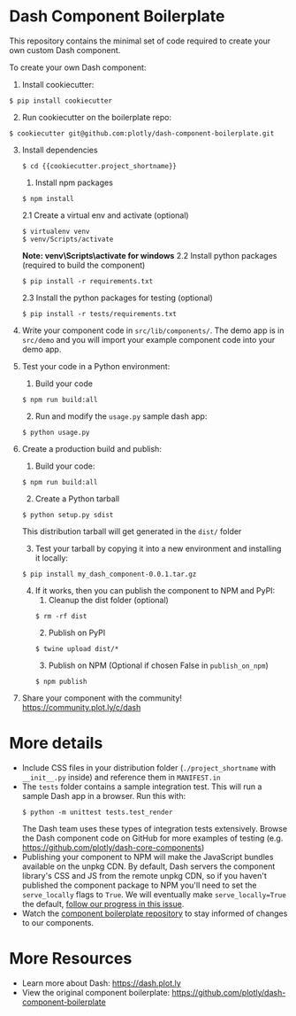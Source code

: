 # Dash Component Boilerplate

This repository contains the minimal set of code required to create your own custom Dash component.

To create your own Dash component:

1. Install cookiecutter:
```
$ pip install cookiecutter
```
2. Run cookiecutter on the boilerplate repo:
```
$ cookiecutter git@github.com:plotly/dash-component-boilerplate.git
```
3. Install dependencies
    ```
    $ cd {{cookiecutter.project_shortname}}
    ```
    1. Install npm packages
    ```
    $ npm install
    ```
    2.1 Create a virtual env and activate (optional)
    ```
    $ virtualenv venv
    $ venv/Scripts/activate
    ```
    __Note: venv\Scripts\activate for windows__
    2.2 Install python packages (required to build the component)
    ```
    $ pip install -r requirements.txt
    ```
    2.3 Install the python packages for testing (optional)
    ```
    $ pip install -r tests/requirements.txt
    ```
4. Write your component code in `src/lib/components/`. The demo app is in `src/demo` and you will import your example component code into your demo app.
5. Test your code in a Python environment:
    1. Build your code
    ```
    $ npm run build:all
    ```
    2. Run and modify the `usage.py` sample dash app:
    ```
    $ python usage.py
    ```
6. Create a production build and publish:
    1. Build your code:
    ```
    $ npm run build:all
    ```
    2. Create a Python tarball
    ```
    $ python setup.py sdist
    ```
    This distribution tarball will get generated in the `dist/` folder

    3. Test your tarball by copying it into a new environment and installing it locally:
    ```
    $ pip install my_dash_component-0.0.1.tar.gz
    ```

    4. If it works, then you can publish the component to NPM and PyPI:
        1. Cleanup the dist folder (optional)
        ```
        $ rm -rf dist
        ```
        2. Publish on PyPI
        ```
        $ twine upload dist/*
        ```
        3. Publish on NPM (Optional if chosen False in `publish_on_npm`)
        ```
        $ npm publish
        ```
7. Share your component with the community! https://community.plot.ly/c/dash

# More details
- Include CSS files in your distribution folder (`./project_shortname` with `__init__.py` inside) and reference them in `MANIFEST.in`
- The `tests` folder contains a sample integration test. This will run a sample Dash app in a browser. Run this with:
    ```
    $ python -m unittest tests.test_render
    ```
    The Dash team uses these types of integration tests extensively. Browse the Dash component code on GitHub for more examples of testing (e.g. https://github.com/plotly/dash-core-components)
- Publishing your component to NPM will make the JavaScript bundles available on the unpkg CDN. By default, Dash servers the component library's CSS and JS from the remote unpkg CDN, so if you haven't published the component package to NPM you'll need to set the `serve_locally` flags to `True`. We will eventually make `serve_locally=True` the default, [follow our progress in this issue](https://github.com/plotly/dash/issues/284).
- Watch the [component boilerplate repository](https://github.com/plotly/dash-component-boilerplate) to stay informed of changes to our components.


# More Resources
- Learn more about Dash: https://dash.plot.ly
- View the original component boilerplate: https://github.com/plotly/dash-component-boilerplate
